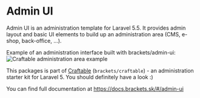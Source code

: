 # Admin UI

Admin UI is an administration template for Laravel 5.5. It provides admin layout and basic UI elements to build up an administration area (CMS, e-shop, back-office, ...).

Example of an administration interface built with brackets/admin-ui:
![Craftable administration area example](https://docs.brackets.sk/assets/posts-crud.png "Craftable administration area example")

This packages is part of [Craftable](https://github.com/BRACKETS-by-TRIAD/craftable) (`brackets/craftable`) - an administration starter kit for Laravel 5. You should definitely have a look :)

You can find full documentation at https://docs.brackets.sk/#/admin-ui

